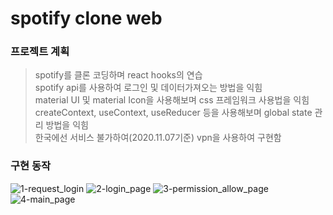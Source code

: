 # spotify clone web

### 프로젝트 계획

> spotify를 클론 코딩하며 react hooks의 연습<br/>
> spotify api를 사용하여 로그인 및 데이터가져오는 방법을 익힘<br/>
> material UI 및 material Icon을 사용해보며 css 프레임워크 사용법을 익힘<br/>
> createContext, useContext, useReducer 등을 사용해보며 global state 관리 방법을 익힘<br/>
> 한국에선 서비스 불가하여(2020.11.07기준) vpn을 사용하여 구현함<br/>

### 구현 동작

![1-request_login](./README_IMAGE/1-request_login.png)
![2-login_page](./README_IMAGE/2-login_page.png)
![3-permission_allow_page](./README_IMAGE/3-permission_allow_page.png)
![4-main_page](./README_IMAGE/4-main_page.png)
